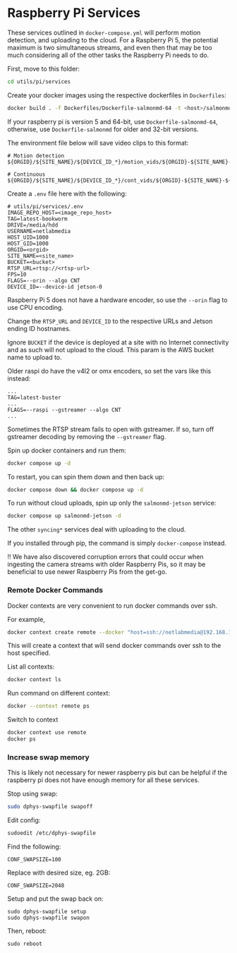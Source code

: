 # Raspberry Pi Services

These services outlined in `docker-compose.yml` will perform motion detection,
and uploading to the cloud. For a Raspberry Pi 5, the potential maximum is two
simultaneous streams, and even then that may be too much considering all of the
other tasks the Raspberry Pi needs to do.

First, move to this folder:
```bash
cd utils/pi/services
```

Create your docker images using the respective dockerfiles in `Dockerfiles`:

```bash
docker build . -f Dockerfiles/Dockerfile-salmonmd-64 -t <host>/salmonmd:<tag>
```

If your raspberry pi is version 5 and 64-bit, use `Dockerfile-salmonmd-64`,
otherwise, use `Dockerfile-salmonmd` for older and 32-bit versions.

The environment file below will save video clips to this format:
```
# Motion detection
${ORGID}/${SITE_NAME}/${DEVICE_ID_*}/motion_vids/${ORGID}-${SITE_NAME}-${DEVICE_ID_*}_<yyyymmdd>_<hhmmss>_M.mp4

# Continuous
${ORGID}/${SITE_NAME}/${DEVICE_ID_*}/cont_vids/${ORGID}-${SITE_NAME}-${DEVICE_ID_*}_<yyyymmdd>_<hhmmss>_C.mp4
```

Create a `.env` file here with the following:
```
# utils/pi/services/.env
IMAGE_REPO_HOST=<image_repo_host>
TAG=latest-bookworm
DRIVE=/media/hdd
USERNAME=netlabmedia
HOST_UID=1000
HOST_GID=1000
ORGID=<orgid>
SITE_NAME=<site_name>
BUCKET=<bucket>
RTSP_URL=rtsp://<rtsp-url>
FPS=10
FLAGS=--orin --algo CNT
DEVICE_ID=--device-id jetson-0
```

Raspberry Pi 5 does not have a hardware encoder, so use the `--orin` flag to
use CPU encoding.

Change the `RTSP_URL` and `DEVICE_ID` to the respective URLs and Jetson ending ID hostnames.

Ignore `BUCKET` if the device is deployed at a site with no Internet connectivity and as such
will not upload to the cloud. This param is the AWS bucket name to upload to.

Older raspi do have the v4l2 or omx encoders, so set the vars like this
instead:

```
...
TAG=latest-buster
...
FLAGS=--raspi --gstreamer --algo CNT
...
```

Sometimes the RTSP stream fails to open with gstreamer. If so, turn off
gstreamer decoding by removing the `--gstreamer` flag.

Spin up docker containers and run them:
```bash
docker compose up -d
```

To restart, you can spin them down and then back up:
```bash
docker compose down && docker compose up -d
```

To run without cloud uploads, spin up only the `salmonmd-jetson` service:
```bash
docker compose up salmonmd-jetson -d
```

The other `syncing*` services deal with uploading to the cloud.

If you installed through pip, the command is simply `docker-compose` instead.

!! We have also discovered corruption errors that could occur when ingesting
the camera streams with older Raspberry Pis, so it may be beneficial to use
newer Raspberry Pis from the get-go.

### Remote Docker Commands

Docker contexts are very convenient to run docker commands over ssh.

For example,

```bash
docker context create remote --docker "host=ssh://netlabmedia@192.168.1.5"
```

This will create a context that will send docker commands over ssh to the host specified.

List all contexts:
```bash
docker context ls
```

Run command on different context:
```bash
docker --context remote ps
```

Switch to context
```bash
docker context use remote
docker ps
```

### Increase swap memory

This is likely not necessary for newer raspberry pis but can be helpful if the
raspberry pi does not have enough memory for all these services.

Stop using swap:
```bash
sudo dphys-swapfile swapoff
```

Edit config:
```bash
sudoedit /etc/dphys-swapfile
```

Find the following:
```
CONF_SWAPSIZE=100
```

Replace with desired size, eg. 2GB:
```
CONF_SWAPSIZE=2048
```

Setup and put the swap back on:
```
sudo dphys-swapfile setup
sudo dphys-swapfile swapon
```

Then, reboot:
```
sudo reboot
```
